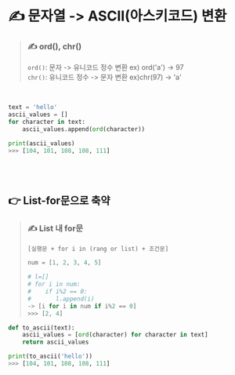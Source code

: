 # ✍️ 문자열 -> ASCII(아스키코드) 변환

> ### ✍️ ord(), chr()
> ```ord()```: 문자 -> 유니코드 정수  변환  ex) ord('a') -> 97<br/>
> ```chr()```: 유니코드 정수 -> 문자 변환  ex)chr(97) -> 'a'

<br/>

```python
text = 'hello'
ascii_values = []
for character in text:
    ascii_values.append(ord(character))

print(ascii_values)
>>> [104, 101, 108, 108, 111]
```

<br/><br/>

## 👉 List-for문으로 축약

> ### ✍️ List 내 for문
> ```[실행문 + for i in (rang or list) + 조건문]```
>
>```python
>num = [1, 2, 3, 4, 5]
>
># l=[]
># for i in num:
>#    if i%2 == 0:
>#       l.append(i)
> -> [i for i in num if i%2 == 0]
> >>> [2, 4]
>```



```python
def to_ascii(text):
    ascii_values = [ord(character) for character in text]
    return ascii_values

print(to_ascii('hello'))
>>> [104, 101, 108, 108, 111]
```